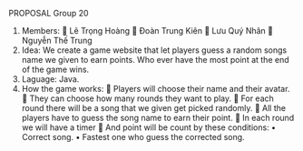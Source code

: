 PROPOSAL
Group 20
1.	Members:
	Lê Trọng Hoàng
	Đoàn Trung Kiên
	Lưu Quý Nhân
	Nguyễn Thế Trung
2.	Idea:
We create a game website that let players guess a random songs name we given to earn points. Who ever have the most point at the end of the game wins.
3.	Laguage: Java.
4.	How the game works:
	Players will choose their name and their avatar.
	They can choose how many rounds they want to play.
	For each round there will be a song that we given get picked randomly.
	All the players have to guess the song name to earn their point.
	In each round we will have a timer
	And point will be count by these conditions:
•	Correct song.
•	Fastest one who guess the corrected song.
